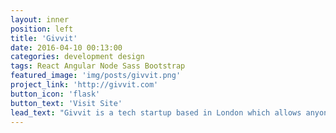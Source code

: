 ```yaml
---
layout: inner
position: left
title: 'Givvit'
date: 2016-04-10 00:13:00
categories: development design
tags: React Angular Node Sass Bootstrap
featured_image: 'img/posts/givvit.png'
project_link: 'http://givvit.com'
button_icon: 'flask'
button_text: 'Visit Site'
lead_text: "Givvit is a tech startup based in London which allows anyone to send small treats (such as coffee or flowers) to friends. Currently launching Givvit for Business, which allows companies to send treats to their employees and customers. I am the tech ninja on the team :)"
---
```


